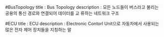 #BusTopology 
title : Bus Topology
description : 모든 노드들이 버스라고 불리는 공용의 통신 경로와 연결되어 데이터를 교
류하는 네트워크 구조

#ECU 
title : ECU
description : Electronic Contorl Unit으로 자동차에서 사용되는 많은 전자 제어 장치들을 지칭하는 말